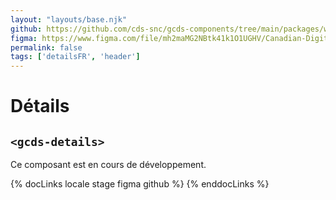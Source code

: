 ```yaml
---
layout: "layouts/base.njk"
github: https://github.com/cds-snc/gcds-components/tree/main/packages/web/src/components/gcds-details
figma: https://www.figma.com/file/mh2maMG2NBtk41k1O1UGHV/Canadian-Digital-Service%E2%80%A8---GC-Design-System?node-id=1098%3A2756&t=ciEmm7GYyGAY73zZ-0
permalink: false
tags: ['detailsFR', 'header']
---
```


<h1 class="mb-0">Détails</h1>
<h2 class="mt-0 mb-400"><code>&lt;gcds-details&gt;</code></h2>

Ce composant est en cours de développement.

{% docLinks locale stage figma github %}
{% enddocLinks %}

<br/>
